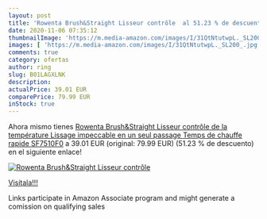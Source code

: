 ```yaml
---
layout: post
title: 'Rowenta Brush&Straight Lisseur contrôle  al 51.23 % de descuento'
date: 2020-11-06 07:35:12
thumbnailImage: 'https://m.media-amazon.com/images/I/31QtNtutwpL._SL200_.jpg'
images: [ 'https://m.media-amazon.com/images/I/31QtNtutwpL._SL200_.jpg' ]
comments: true
category: ofertas
author: ring
slug: B01LAGXLNK
description:
actualPrice: 39.01 EUR
comparePrice: 79.99 EUR
inStock: true
---
```


Ahora mismo tienes [Rowenta Brush&Straight Lisseur contrôle de la température Lissage impeccable en un seul passage Temps de chauffe rapide SF7510F0](https://www.amazon.fr/dp/B01LAGXLNK/?tag=tolees0d-21) a 39.01 EUR (original: 79.99 EUR) (51.23 %  de descuento) en el siguiente enlace!

[![Rowenta Brush&Straight Lisseur contrôle ](https://m.media-amazon.com/images/I/31QtNtutwpL._SL200_.jpg)](https://www.amazon.fr/dp/B01LAGXLNK/?tag=tolees0d-21)

[Visítala!!!](https://www.amazon.fr/dp/B01LAGXLNK/?tag=tolees0d-21)

Links participate in Amazon Associate program and might generate a comission on qualifying sales
